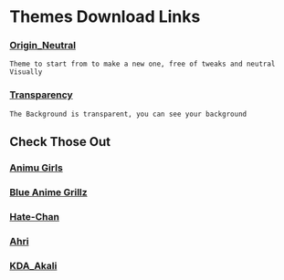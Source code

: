 # Themes Download Links

### **[Origin_Neutral](<https://raw.githubusercontent.com/lepetitpaco/SomeCSS/master/themes/origin_neutral.theme.css>)** 
    Theme to start from to make a new one, free of tweaks and neutral Visually

### **[Transparency](<https://raw.githubusercontent.com/lepetitpaco/SomeCSS/master/themes/transparency.theme.css>)** 
    The Background is transparent, you can see your background

## Check Those Out

### **[Animu Girls](<https://raw.githubusercontent.com/lepetitpaco/SomeCSS/master/themes/Animu_Girls.theme.css>)**

### **[Blue Anime Grillz](<https://raw.githubusercontent.com/lepetitpaco/SomeCSS/master/themes/BlueAnimeGrillz.theme.css>)**

### **[Hate-Chan](<https://raw.githubusercontent.com/lepetitpaco/SomeCSS/master/themes/Hate-Chan.theme.css>)**

### **[Ahri](<https://raw.githubusercontent.com/lepetitpaco/SomeCSS/master/themes/AhriFluffy.theme.css>)**

### **[KDA_Akali](<https://raw.githubusercontent.com/lepetitpaco/SomeCSS/master/themes/KDA_Akali.theme.css>)**



